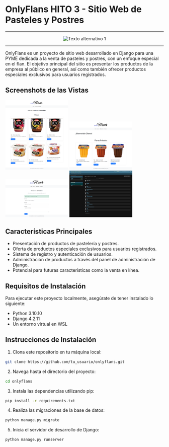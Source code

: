 # OnlyFlans HITO 3 - Sitio Web de Pasteles y Postres
------
<div style="text-align:center">
    <img src="https://doc-images-adl.s3.sa-east-1.amazonaws.com/verde+en+fondo+blanco.png" alt="Texto alternativo 1" width="200" style="display:inline">
</div>

------
OnlyFlans es un proyecto de sitio web desarrollado en Django para una PYME dedicada a la venta de pasteles y postres, con un enfoque especial en el flan. El objetivo principal del sitio es presentar los productos de la empresa al público en general, así como también ofrecer productos especiales exclusivos para usuarios registrados.

## Screenshots de las Vistas
<div>
    <img src="https://github.com/elvis-codev/OnlyFlans_Hito3/blob/main/Screenshots/Captura1.png" width="200" />
    <img src="https://github.com/elvis-codev/OnlyFlans_Hito3/blob/main/Screenshots/Captura2.png" width="200" />
    <img src="https://github.com/elvis-codev/OnlyFlans_Hito3/blob/main/Screenshots/Captura4.png" width="200" />
    <img src="https://github.com/elvis-codev/OnlyFlans_Hito3/blob/main/Screenshots/Captura5.png" width="200" />
</div>

## Características Principales

- Presentación de productos de pastelería y postres.
- Oferta de productos especiales exclusivos para usuarios registrados.
- Sistema de registro y autenticación de usuarios.
- Administración de productos a través del panel de administración de Django.
- Potencial para futuras características como la venta en línea.

## Requisitos de Instalación

Para ejecutar este proyecto localmente, asegúrate de tener instalado lo siguiente:

- Python 3.10.10
- Django 4.2.11
- Un entorno virtual en WSL

## Instrucciones de Instalación

1. Clona este repositorio en tu máquina local:
```bash
git clone https://github.com/tu_usuario/onlyflans.git
```

2. Navega hasta el directorio del proyecto:
```bash
cd onlyflans
```

3. Instala las dependencias utilizando pip:
```bash
pip install -r requirements.txt
```

4. Realiza las migraciones de la base de datos:
```bash
python manage.py migrate
```

5. Inicia el servidor de desarrollo de Django:
```bash
python manage.py runserver
```

